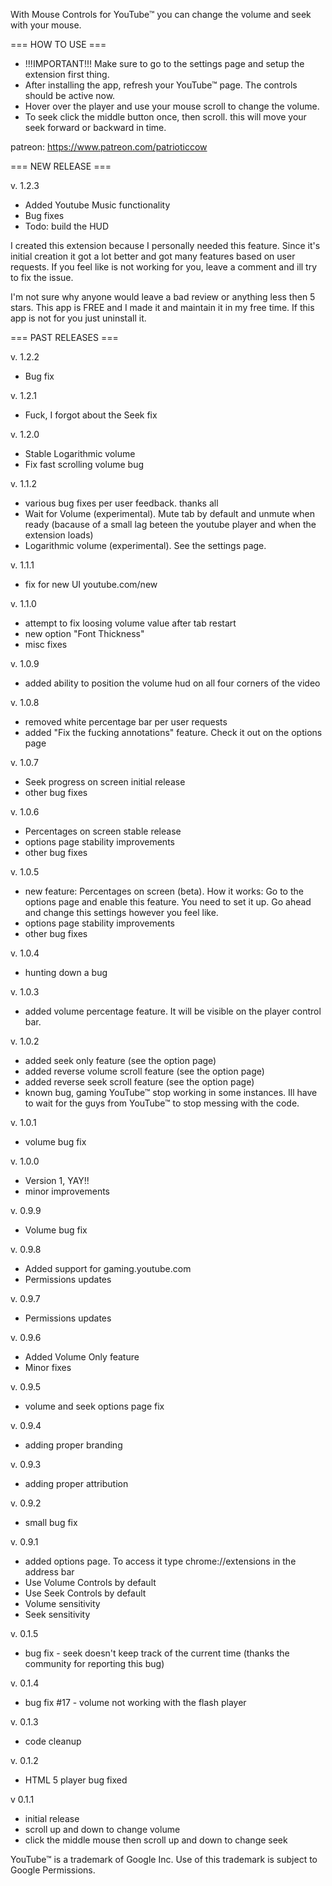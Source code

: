 With Mouse Controls for YouTube™ you can change the volume and seek with your mouse.

=== HOW TO USE ===
  * !!!IMPORTANT!!! Make sure to go to the settings page and setup the extension first thing.
  * After installing the app, refresh your YouTube™ page. The controls should be active now. 
  * Hover over the player and use your mouse scroll to change the volume.
  * To seek click the middle button once, then scroll. this will move your seek forward or backward in time.

patreon: https://www.patreon.com/patrioticcow

=== NEW RELEASE ===

v. 1.2.3
 - Added Youtube Music functionality
 - Bug fixes
 - Todo: build the HUD

I created this extension because I personally needed this feature. Since it's initial creation it got a lot better and got many features based on user requests. 
If you feel like is not working for you, leave a comment and ill try to fix the issue.

I'm not sure why anyone would leave a bad review or anything less then 5 stars. This app is FREE and I made it and maintain it in my free time. If this app is not for you just uninstall it.

=== PAST RELEASES ===

v. 1.2.2
 - Bug fix
 
v. 1.2.1
 - Fuck, I forgot about the Seek fix
 
v. 1.2.0
 - Stable Logarithmic volume
 - Fix fast scrolling volume bug
 
v. 1.1.2
 - various bug fixes per user feedback. thanks all
 - Wait for Volume (experimental). Mute tab by default and unmute when ready (bacause of a small lag beteen the youtube player and when the extension loads)
 - Logarithmic volume (experimental). See the settings page.

v. 1.1.1
- fix for new UI youtube.com/new

v. 1.1.0
- attempt to fix loosing volume value after tab restart
- new option "Font Thickness"
- misc fixes

v. 1.0.9
- added ability to position the volume hud on all four corners of the video

v. 1.0.8
- removed white percentage bar per user requests
- added "Fix the fucking annotations" feature. Check it out on the options page

v. 1.0.7
- Seek progress on screen initial release
- other bug fixes

v. 1.0.6
- Percentages on screen stable release
- options page stability improvements
- other bug fixes

v. 1.0.5
- new feature: Percentages on screen (beta).
   How it works: Go to the options page and enable this feature. You need to set it up. Go ahead and change this settings however you feel like.
- options page stability improvements
- other bug fixes

v. 1.0.4
- hunting down a bug

v. 1.0.3
- added volume percentage feature. It will be visible on the player control bar.

v. 1.0.2
- added seek only feature (see the option page)
- added reverse volume scroll feature (see the option page)
- added reverse seek scroll feature (see the option page)
- known bug, gaming YouTube™ stop working in some instances. Ill have to wait for the guys from YouTube™ to stop messing with the code.

v. 1.0.1
- volume bug fix

v. 1.0.0
- Version 1, YAY!!
- minor improvements

v. 0.9.9
- Volume bug fix

v. 0.9.8
- Added support for gaming.youtube.com
- Permissions updates

v. 0.9.7
- Permissions updates

v. 0.9.6
- Added Volume Only feature
- Minor fixes

v. 0.9.5
- volume and seek options page fix

v. 0.9.4
- adding proper branding

v. 0.9.3
- adding proper attribution

v. 0.9.2
- small bug fix

v. 0.9.1
- added options page. To access it type chrome://extensions in the address bar
- Use Volume Controls by default
- Use Seek Controls by default
- Volume sensitivity
- Seek sensitivity

v. 0.1.5
- bug fix - seek doesn't keep track of the current time
(thanks the community for reporting this bug)

v. 0.1.4
- bug fix #17 - volume not working with the flash player 

v. 0.1.3
- code cleanup

v. 0.1.2
- HTML 5 player bug fixed

v 0.1.1
- initial release
- scroll up and down to change volume
- click the middle mouse then scroll up and down to change seek

YouTube™ is a trademark of Google Inc. Use of this trademark is subject to Google Permissions.
